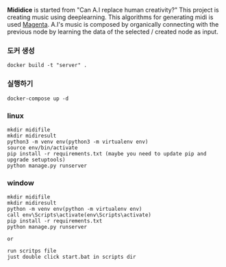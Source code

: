 **Mididice** is started from "Can A.I replace human creativity?" 
This project is creating music using deeplearning. This algorithms for generating midi is used [Magenta](https://github.com/tensorflow/magenta).
A.I's music is composed by organically connecting with the previous node by learning the data of the selected / created node as input.

### 도커 생성
```
docker build -t "server" .
```

### 실행하기
```
docker-compose up -d
```

### linux
```
mkdir midifile
mkdir midiresult
python3 -m venv env(python3 -m virtualenv env)
source env/bin/activate
pip install -r requirements.txt (maybe you need to update pip and upgrade setuptools)
python manage.py runserver
```
### window
```
mkdir midifile
mkdir midiresult
python -m venv env(python -m virtualenv env)
call env\Scripts\activate(env\Scripts\activate)
pip install -r requirements.txt
python manage.py runserver

or

run scritps file
just double click start.bat in scripts dir
```
